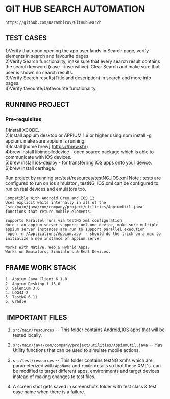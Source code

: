 # GIT HUB SEARCH AUTOMATION

`https://github.com/Karambirov/GitHubSearch`

## TEST CASES 

1)Verify that upon opening the app user lands in Search page, verify elements in search and favourite pages.  
2)Verify Search functionality, make sure that every search result contains the search keyword (case - insensitive). Clear Search and make sure that user is shown no search results.  
3)Verify Search results(Title and description) in search and more info pages.  
4)Verify favourite/Unfavourite functionality.


## RUNNING PROJECT

### Pre-requisites

1)Install XCODE.  
2)Install appium desktop or APPIUM 1.6 or higher using npm install -g appium. make sure appium is running.  
3)Install [home brew] (https://brew.sh/)  
4)brew install libimobiledevice - open source package which is able to communicate with iOS devices.  
5)brew install ios-deploy - for transferring iOS apps onto your device.  
6)brew install carthage.  


Run project by running src/test/resources/testNG_IOS.xml
Note : tests are configured to run on ios simulator , testNG_IOS.xml can be configured to run on real devices and emulators too.




```
Compatible With Android Oreo and IOS 12
Uses explicit waits internally in all of the `src/main/java/com/company/project/utilities/AppiumUtil.java` functions that return mobile elements.  
  
Supports Parallel runs via testNG xml configuration  
Note : an appium server supports onl one device, make sure multiple appium server instances are run to support parallel execution
`open -n /Applications/Appium.app` - should do the trick on a mac to initialize a new instance of appium server

Works With Native, Web & Hybrid Apps.
Works on Emulators, Simulators & Real Devices.
```

##  FRAME WORK STACK 
```
1. Appium Java Client 6.1.0
2. Appium Desktop 1.13.0
3. Selenium 3.6
4. LOG4J 2  
5. TestNG 6.11
6. Gradle
```


##  IMPORTANT FILES  

1. `src/main/resources` -- This folder contains Android,IOS apps that will be tested locally.   
 
2. `src/main/java/com/company/project/utilities/AppiumUtil.java` -- Has Utility functions that can be used to simulate mobile actions.  

3. `src/test/resources` --  This folder contains testNG xml's which are parameterized with `AppName` and `runOn` details so that these XML's.
can be modified to target different apps, environments and target devices instead of making changes to test files.

4. A screen shot gets saved in screenshots folder with test class & test case name when there is a failure. 


